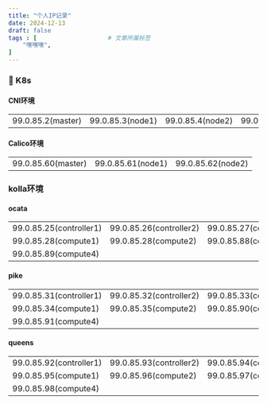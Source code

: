 ```yaml
---
title: "个人IP记录"
date: 2024-12-13
draft: false
tags : [                    # 文章所属标签
    "嘿嘿嘿",
]
---
```


### 🔨 K8s 

#### CNI环境

|    |       |       | |
|-------|-------|-------|-------|
| 99.0.85.2(master) | 99.0.85.3(node1) | 99.0.85.4(node2)  | 99.0.85.5(node3)  |

#### Calico环境

|    |       |       |
|-------|-------|-------|
| 99.0.85.60(master) | 99.0.85.61(node1) | 99.0.85.62(node2)  |

### kolla环境

#### ocata

|    |       |       |
|-------|-------|-------|
| 99.0.85.25(controller1) |99.0.85.26(controller2) | 99.0.85.27(controller3)  |
| 99.0.85.28(compute1) | 99.0.85.28(compute2) | 99.0.85.88(compute3) | 
| 99.0.85.89(compute4) | 

#### pike

|    |       |       |
|-------|-------|-------|
| 99.0.85.31(controller1) |99.0.85.32(controller2) | 99.0.85.33(controller3)  |
| 99.0.85.34(compute1) | 99.0.85.35(compute2) | 99.0.85.90(compute3) | 
| 99.0.85.91(compute4) | 

#### queens

|    |       |       |
|-------|-------|-------|
| 99.0.85.92(controller1) |99.0.85.93(controller2) | 99.0.85.94(controller3)  |
| 99.0.85.95(compute1) | 99.0.85.96(compute2) | 99.0.85.97(compute3) | 
| 99.0.85.98(compute4) | 